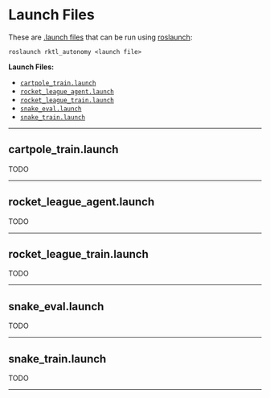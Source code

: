 # Launch Files

These are [.launch files](https://wiki.ros.org/roslaunch/XML) that can be run
using [roslaunch](https://wiki.ros.org/roslaunch):

```shell
roslaunch rktl_autonomy <launch file>
```

**Launch Files:**
- [`cartpole_train.launch`](#cartpole-train-launch)
- [`rocket_league_agent.launch`](#rocket-league-agent-launch)
- [`rocket_league_train.launch`](#rocket-league-train-launch)
- [`snake_eval.launch`](#snake-eval-launch)
- [`snake_train.launch`](#snake-train-launch)

---

## cartpole_train.launch

TODO

---

## rocket_league_agent.launch

TODO

---

## rocket_league_train.launch

TODO

---

## snake_eval.launch

TODO

---

## snake_train.launch

TODO

---
